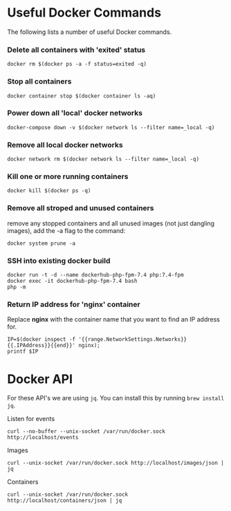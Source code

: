 # Useful Docker Commands
The following lists a number of useful Docker commands.

### Delete all containers with 'exited' status
``` shell
docker rm $(docker ps -a -f status=exited -q)
```
### Stop all containers
``` shell
docker container stop $(docker container ls -aq)
```
### Power down all 'local' docker networks
``` shell
docker-compose down -v $(docker network ls --filter name=_local -q)
```
### Remove all local docker networks
``` shell
docker network rm $(docker network ls --filter name=_local -q)
```
### Kill one or more running containers
``` shell
docker kill $(docker ps -q)
```
### Remove all stroped and unused containers
remove any stopped containers and all unused images (not just dangling images), add the -a flag to the command:
``` shell
docker system prune -a
```

### SSH into existing docker build
``` shell
docker run -t -d --name dockerhub-php-fpm-7.4 php:7.4-fpm
docker exec -it dockerhub-php-fpm-7.4 bash
php -m
```
### Return IP address for 'nginx' container
Replace **nginx** with the container name that you want to find an IP address for.
``` shell
IP=$(docker inspect -f '{{range.NetworkSettings.Networks}}{{.IPAddress}}{{end}}' nginx);
printf $IP
```

# Docker API

For these API's we are using `jq`. You can install this by running `brew install jq`.

Listen for events
``` shell
curl --no-buffer --unix-socket /var/run/docker.sock http://localhost/events
```

Images
``` shell
curl --unix-socket /var/run/docker.sock http://localhost/images/json | jq
```

Containers
``` shell
curl --unix-socket /var/run/docker.sock http://localhost/containers/json | jq
```
